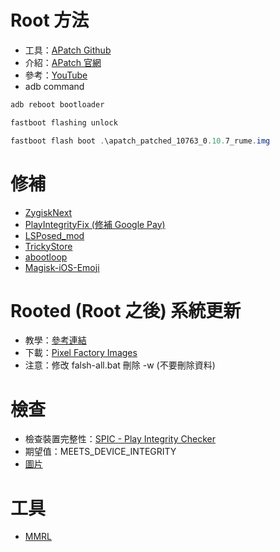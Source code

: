 # Root 方法
- 工具：[APatch Github](https://github.com/bmax121/APatch)
- 介紹：[APatch 官網](https://apatch.dev)
- 參考：[YouTube](https://www.youtube.com/watch?v=uD6udMEMbPM)
- adb command
```powershell
adb reboot bootloader 

fastboot flashing unlock

fastboot flash boot .\apatch_patched_10763_0.10.7_rume.img
```

# 修補
- [ZygiskNext](https://github.com/Dr-TSNG/ZygiskNext)
- [PlayIntegrityFix (修補 Google Pay)](https://github.com/chiteroman/PlayIntegrityFix)
- [LSPosed_mod](https://github.com/mywalkb/LSPosed_mod)
- [TrickyStore](https://github.com/5ec1cff/TrickyStore)
- [abootloop](https://github.com/Magisk-Modules-Alt-Repo/abootloop)
- [Magisk-iOS-Emoji](https://github.com/Keinta15/Magisk-iOS-Emoji)

# Rooted (Root 之後) 系統更新
- 教學：[參考連結](https://imum.me/posts/googlepixel8pro%E4%B9%8Broot%E5%90%8E%E6%AF%8F%E6%9C%88%E7%B3%BB%E7%BB%9F%E6%9B%B4%E6%96%B0/)
- 下載：[Pixel Factory Images](https://developers.google.com/android/images#husky)
- 注意：修改 falsh-all.bat 刪除 -w (不要刪除資料)

# 檢查
- 檢查裝置完整性：[SPIC - Play Integrity Checker](https://play.google.com/store/apps/details?id=com.henrikherzig.playintegritychecker&pcampaignid=web_share)
- 期望值：MEETS_DEVICE_INTEGRITY
- [圖片](https://raw.githubusercontent.com/XiaoYu0708/Pixel-8-Pro-Root/refs/heads/main/1724427301837_100.png?token=GHSAT0AAAAAACUYQMIL5FM7FLRETPA6FOJGZXXVUTQ)

# 工具
- [MMRL](https://github.com/DerGoogler/MMRL)
